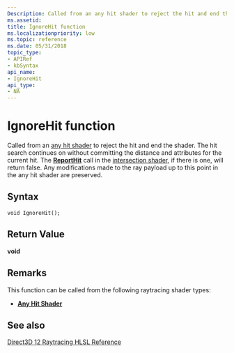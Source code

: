 ```yaml
---
Description: Called from an any hit shader to reject the hit and end the shader.
ms.assetid: 
title: IgnoreHit function
ms.localizationpriority: low
ms.topic: reference
ms.date: 05/31/2018
topic_type: 
- APIRef
- kbSyntax
api_name: 
- IgnoreHit
api_type: 
- NA
---
```


# IgnoreHit function

Called from an [any hit shader](any-hit-shader.md) to reject the hit and end the shader. The hit search continues on without committing the distance and attributes for the current hit.  The [**ReportHit**](reporthit-function.md) call in the [intersection shader](intersection-shader.md), if there is one, will return false.  Any modifications made to the ray payload up to this point in the any hit shader are preserved.

## Syntax

```
void IgnoreHit();

```


## Return Value

**void**

## Remarks

This function can be called from the following raytracing shader types:

* [**Any Hit Shader**](any-hit-shader.md)




## See also

<dl> <dt>

[Direct3D 12 Raytracing HLSL Reference](direct3d-12-raytracing-hlsl-reference.md)
</dt> </dl>

 

 




